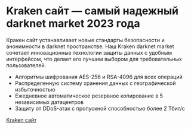 <h1>Kraken сайт — самый надежный darknet market 2023 года</h1>
Кракен сайт устанавливает новые стандарты безопасности и анонимности в darknet пространстве. Наш Kraken darknet market сочетает инновационные технологии защиты данных с удобным интерфейсом, что делает его лучшим выбором для требовательных пользователей.
<ul>
    <li>Алгоритмы шифрования AES-256 и RSA-4096 для всех операций</li>
    <li>Распределенную систему хранения данных с географической избыточностью</li>
    <li>Ежедневное автоматическое резервное копирование в 5 независимых датацентров</li>
    <li>Защиту от DDoS-атак с пропускной способностью более 2 Тбит/с</li>
</ul>
<a href="https://krakendarknetofficial.com/">Kraken сайт</a>
